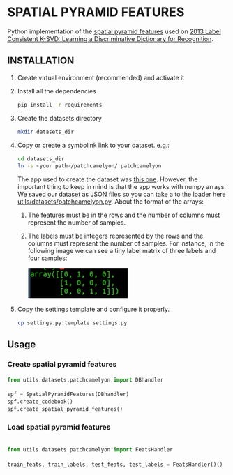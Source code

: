 # SPATIAL PYRAMID FEATURES

Python implementation of the [spatial pyramid features](https://ieeexplore.ieee.org/document/1641019) used on [2013 Label Consistent K-SVD: Learning a Discriminative Dictionary for Recognition](https://ieeexplore.ieee.org/abstract/document/6516503).


## INSTALLATION


1. Create virtual environment (recommended) and activate it

2. Install all the dependencies

	```bash
	pip install -r requirements
	```
3. Create the datasets directory

	```bash
	mkdir datasets_dir
	```

4.  Copy or create a symbolink link to your dataset. e.g.:

	``` bash
	cd datasets_dir
	ln -s <your path>/patchcamelyon/ patchcamelyon
	```
	The app used to create the dataset was [this one](https://github.com/giussepi/BACH_ICIAR_2018).
	However, the important thing to keep in mind is that the app works with numpy arrays. We saved
	our dataset as JSON files so you can take a to the loader here [utils/datasets/patchcamelyon.py](https://github.com/giussepi/spatial-pyramid-features/blob/master/utils/datasets/patchcamelyon.py). About the format of the arrays:

	1. The features must be in the rows and the number of columns must represent the number of samples.

	2. The labels must be integers represented by the rows and the columns must represent the number of samples. For instance, in the following image we can see a tiny label matrix of three labels
		and four samples:

		<img src="doc_images/example_label_matrix.png" width="50%"/>

5. Copy the settings template and configure it properly.

	``` bash
	cp settings.py.template settings.py
	```

## Usage

### Create spatial pyramid features
``` python
from utils.datasets.patchcamelyon import DBhandler

spf = SpatialPyramidFeatures(DBhandler)
spf.create_codebook()
spf.create_spatial_pyramid_features()
```


### Load spatial pyramid features
``` python

from utils.datasets.patchcamelyon import FeatsHandler

train_feats, train_labels, test_feats, test_labels = FeatsHandler()()
```
